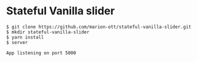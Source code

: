 # Stateful Vanilla slider

```shell
$ git clone https://github.com/marion-ott/stateful-vanilla-slider.git
$ mkdir stateful-vanilla-slider
$ yarn install
$ server

App listening on port 5000
